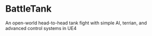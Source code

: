 # BattleTank
An open-world head-to-head tank fight with simple AI, terrian, and advanced control systems in UE4
